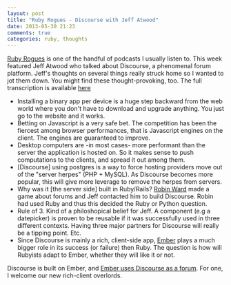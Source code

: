 ```yaml
---
layout: post
title: "Ruby Rogues - Discourse with Jeff Atwood"
date: 2013-05-30 21:23
comments: true
categories: ruby, thoughts
---
```

[Ruby Rogues][1] is one of the handful of podcasts I usually listen to. This week featured Jeff Atwood who talked about
Discourse, a phenomenal forum platform. Jeff's thoughts on several things really struck home so I wanted to jot them down.
You might find these thought-provoking, too. The full transcription is available [here](http://rubyrogues.com/106-rr-discourse-with-jeff-atwood/#more-1341)

* Installing a binary app per device is a huge step backward from the web world where you don't have to download and upgrade anything. You just go to the website and it works.
* Betting on Javascript is a very safe bet. The competition has been the fiercest among browser performances, that is Javascript engines on the client. The engines are guaranteed to improve.
* Desktop computers are -in most cases- more performant than the server the application is hosted on. So it makes sense to push computations to the clients, and spread it out among them.
* [Discourse] using postgres is a way to force hosting providers move out of the "server herpes" (PHP + MySQL). As Discourse becomes more popular, this will give more leverage to remove the herpes from servers.
* Why was it [the server side] built in Ruby/Rails? [Robin Ward][2] made a game about forums and Jeff contacted him to build Discourse. Robin had used Ruby and thus this decided the Ruby or Python question.
* Rule of 3. Kind of a philoshopical belief for Jeff. A component (e.g a datepicker) is proven to be reusable if it was successfully used in three different contexts. Having three major partners for Discourse will really be a tipping point. Etc.
* Since Discourse is mainly a rich, client-side app, [Ember][3] plays a much bigger role in its success (or failure) then Ruby. The question is how will Rubyists adapt to Ember, whether they will like it or not.

Discourse is built on Ember, and [Ember uses Discourse as a forum][4]. For one, I welcome our new rich-client overlords.

[1]: http://itunes.apple.com/us/podcast/ruby-rogues/id436260381
[2]: http://eviltrout.com/
[3]: http://emberjs.com
[4]: http://discuss.emberjs.com/

